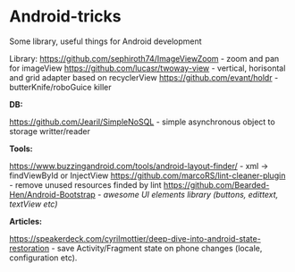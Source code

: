 Android-tricks
==============

Some library, useful things for Android development

Library:
https://github.com/sephiroth74/ImageViewZoom  - zoom and pan for imageView
https://github.com/lucasr/twoway-view - vertical, horisontal and grid adapter based on recyclerView
https://github.com/evant/holdr - butterKnife/roboGuice killer

**DB:**

  https://github.com/Jearil/SimpleNoSQL - simple asynchronous object to storage writter/reader 

**Tools:**

https://www.buzzingandroid.com/tools/android-layout-finder/ - xml -> findViewById or InjectView
https://github.com/marcoRS/lint-cleaner-plugin - remove unused resources finded by lint 
https://github.com/Bearded-Hen/Android-Bootstrap - *awesome UI elements library (buttons, edittext, textView etc)*

**Articles:**

https://speakerdeck.com/cyrilmottier/deep-dive-into-android-state-restoration - save Activity/Fragment state on phone changes (locale, configuration etc).
